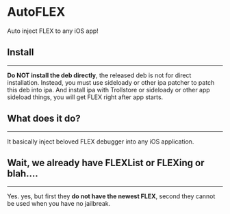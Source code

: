 # AutoFLEX
Auto inject FLEX to any iOS app!

## Install
-------------
**Do NOT install the deb directly**, the released deb is not for direct installation.
Instead, you must use sideloady or other ipa patcher to patch this deb into ipa.
And install ipa with Trollstore or sideloady or other app sideload things, you will get FLEX right after app starts.

## What does it do?
----------------
It basically inject beloved FLEX debugger into any iOS application.

## Wait, we already have FLEXList or FLEXing or blah....
----------------
Yes. yes, but first they __do not have the newest FLEX__, second they cannot be used when you have no jailbreak.

